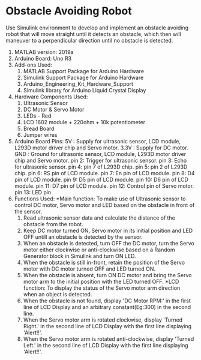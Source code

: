# Obstacle Avoiding Robot
Use Simulink environment to develop and implement an obstacle avoiding robot that will move straight until it detects an obstacle, which then will maneuver to a perpendicular direction until no obstacle is detected. 
1. MATLAB version: 2019a
2. Arduino Board: Uno R3
3. Add-ons Used:
   1. MATLAB Support Package for Arduino Hardware
   2. Simulink Support Package for Arduino Hardware
   3. Arduino_Engineering_Kit_Hardware_Support
   4. Simulink library for Arduino Liquid Crystal Display
4. Hardware Components Used:
   1. Ultrasonic Sensor 
   2. DC Motor & Servo Motor
   3. LEDs - Red
   4. LCD 1602 module + 220ohm + 10k potentiometer
   5. Bread Board
   6. Jumper wires
5. Arduino Board Pins:
   5V   :  Supply for ultrasonic sensor, LCD module, L293D motor driver chip and Servo motor.
   3.3V :  Supply for DC motor.
   GND  :  Ground for ultrasonic sensor, LCD module, L293D motor driver chip and Servo motor.
   pin 2:  Trigger for ultrasonic sensor.
   pin 3:  Echo for ultrasonic sensor.
   pin 4:  pin 7 of L293D chip.
   pin 5:  pin 2 of L293D chip.
   pin 6:  RS pin of LCD module.
   pin 7:  En pin of LCD module. 
   pin 8:  D4 pin of LCD module.
   pin 9:  D5 pin of LCD module.
   pin 10: D6 pin of LCD module. 
   pin 11: D7 pin of LCD module.
   pin 12: Control pin of Servo motor.
   pin 13: LED pin
6. Functions Used:
   *Main function: To make use of Ultrasonic sensor to control DC motor, Servo motor and LED based on the obstacle in front of the sensor.
   1. Read ultrasonic sensor data and calculate the distance of the obstacle from the robot.
   2. Keep DC motor turned ON, Servo motor in its initial position and LED OFF untill an obstacle is detected by the sensor.
   3. When an obstacle is detected, turn OFF the DC motor, turn the Servo motor either clockwise or anti-clockwise based on a Random Generator block in Simulink and turn ON LED.
   4. When the obstacle is still in-front, retain the position of the Servo motor with DC motor turned OFF and LED turned ON.
   5. When the obstacle is absent, turn ON DC motor and bring the Servo motor arm to the initial position with the LED turned OFF.
   *LCD function: To display the status of the Servo motor arm direction when an object is detected.
   1. When the obstacle is not found, display 'DC Motor RPM:' in the first line of LCD Display and an arbitrary constant(Eg:300) in the second line.
   2. When the Servo motor arm is rotated clockwise, display 'Turned Right.' in the second line of LCD Display with the first line displaying 'Alert!!'.
   3. When the Servo motor arm is rotated anti-clockwise, display 'Turned Left.' in the second line of LCD Display with the first line displaying 'Alert!!'.



